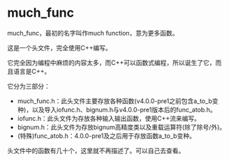 # much_func
much_func，最初的名字叫作much function，意为更多函数。

这是一个头文件，完全使用C++编写。

它完全因为编程中麻烦的内容太多，而C++可以函数式编程，所以诞生了它，而且语言是C++。

它分为三部分：

+ much_func.h：此头文件主要存放各种函数(v4.0.0-pre1之前包含a_to_b变种)，以及导入iofunc.h、bignum.h与v4.0.0-pre1版本后的func_atob.h。
+ iofunc.h：此头文件为存放各种输入输出函数，使用C++流来编写。
+ bignum.h：此头文件为存放bignum高精度类以及重载运算符(除了除号/外)。
+ (特殊)func_atob.h：4.0.0-pre1及之后用于存放函数a_to_b变种。

头文件中的函数有几十个，这里就不再描述了。可以自己去查看。
